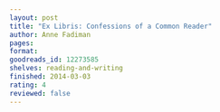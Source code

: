 ```yaml
---
layout: post
title: "Ex Libris: Confessions of a Common Reader"
author: Anne Fadiman
pages: 
format: 
goodreads_id: 12273585
shelves: reading-and-writing
finished: 2014-03-03
rating: 4
reviewed: false
---
```

